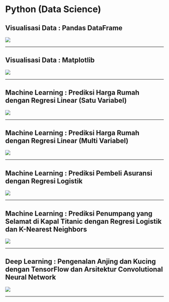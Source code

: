 # Python (Data Science)

## Visualisasi Data : Pandas DataFrame
[![](https://img.shields.io/badge/Materi-In%20Progress-critical?style=for-the-badge&logo=mathworks&logoColor=FFF)](#)

***

## Visualisasi Data : Matplotlib
[![](https://img.shields.io/badge/Materi-In%20Progress-critical?style=for-the-badge&logo=mathworks&logoColor=FFF)](#)

***

## Machine Learning : Prediksi Harga Rumah dengan Regresi Linear (Satu Variabel)

[![](https://img.shields.io/badge/Materi%20dan%20Implementasi-Disini-critical?style=for-the-badge&logo=mathworks&logoColor=FFF)](https://kevinperdana.github.io/pythondatascience/regresilinear)

***

## Machine Learning : Prediksi Harga Rumah dengan Regresi Linear (Multi Variabel)

[![](https://img.shields.io/badge/Materi%20dan%20Implementasi-Disini-critical?style=for-the-badge&logo=mathworks&logoColor=FFF)](https://kevinperdana.github.io/pythondatascience/regresilinearmv)

***

## Machine Learning : Prediksi Pembeli Asuransi dengan Regresi Logistik

[![](https://img.shields.io/badge/Materi%20dan%20Implementasi-Disini-critical?style=for-the-badge&logo=mathworks&logoColor=FFF)](https://kevinperdana.github.io/pythondatascience/regresilogistik)

***

## Machine Learning : Prediksi Penumpang yang Selamat di Kapal Titanic dengan Regresi Logistik dan K-Nearest Neighbors

[![](https://img.shields.io/badge/Materi%20dan%20Implementasi-Disini-critical?style=for-the-badge&logo=mathworks&logoColor=FFF)](https://kevinperdana.github.io/pythondatascience/regresilogistikdanknn)

***

## Deep Learning : Pengenalan Anjing dan Kucing dengan TensorFlow dan Arsitektur Convolutional Neural Network

[![](https://img.shields.io/badge/Materi%20dan%20Implementasi-Disini-critical?style=for-the-badge&logo=mathworks&logoColor=FFF)](https://kevinperdana.github.io/pythondatascience/anjingkucingtensorflowcnn)

***
